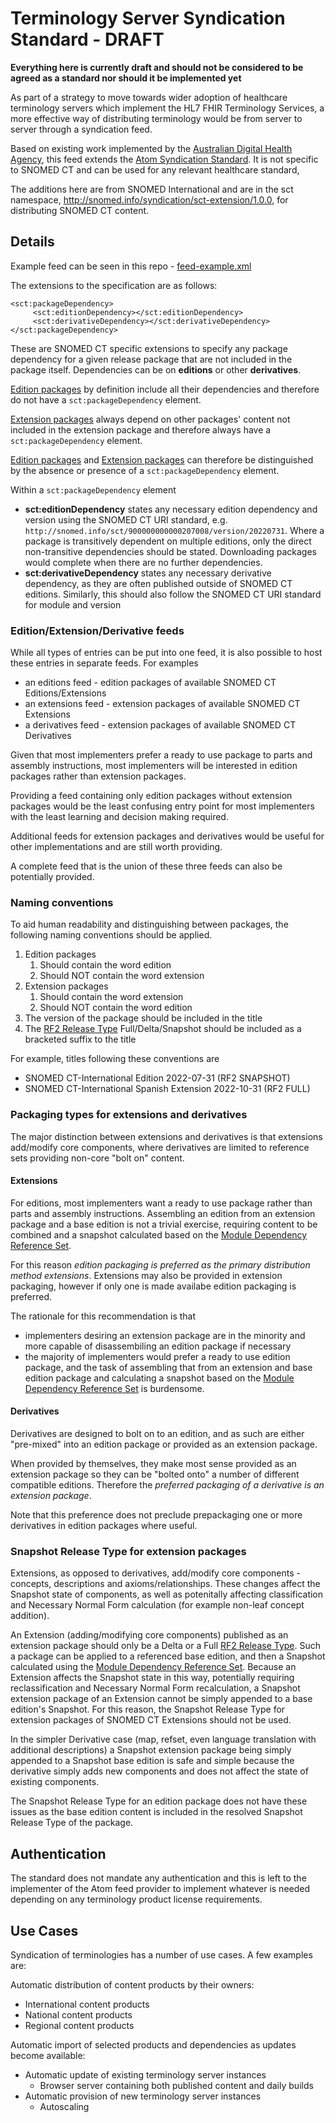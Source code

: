 # Terminology Server Syndication Standard - DRAFT

**Everything here is currently draft and should not be considered to be agreed as a standard nor should it be implemented yet**

As part of a strategy to move towards wider adoption of healthcare terminology servers which implement the HL7 FHIR Terminology Services, a more effective way of distributing terminology would be from server to server through a syndication feed.

Based on existing work implemented by the [Australian Digital Health Agency](https://www.healthterminologies.gov.au/specs/v2/conformant-server-apps/syndication-api/syndication-feed/), this feed extends the [Atom Syndication Standard](https://tools.ietf.org/html/rfc4287). It is not specific to SNOMED CT and can be used for any relevant healthcare standard,

The additions here are from SNOMED International and are in the sct namespace, http://snomed.info/syndication/sct-extension/1.0.0, for distributing SNOMED CT content. 

## Details

Example feed can be seen in this repo - [feed-example.xml](feed-example.xml)

The extensions to the specification are as follows:

```
<sct:packageDependency>
     <sct:editionDependency></sct:editionDependency>
     <sct:derivativeDependency></sct:derivativeDependency>
</sct:packageDependency>
```

These are SNOMED CT specific extensions to specify any package dependency for a given release package that are not included in the package itself. Dependencies can be on **editions** or other **derivatives**.

[Edition packages](https://confluence.ihtsdotools.org/display/DOCGLOSS/edition) by definition include all their dependencies and therefore do not have a `sct:packageDependency` element.

[Extension packages](https://confluence.ihtsdotools.org/display/DOCGLOSS/extension) always depend on other packages' content not included in the extension package and therefore always have a `sct:packageDependency` element.

[Edition packages](https://confluence.ihtsdotools.org/display/DOCGLOSS/edition) and [Extension packages](https://confluence.ihtsdotools.org/display/DOCGLOSS/extension) can therefore be distinguished by the absence or presence of a `sct:packageDependency` element.

Within a `sct:packageDependency` element
- **sct:editionDependency** states any necessary edition dependency and version using the SNOMED CT URI standard, e.g. `http://snomed.info/sct/900000000000207008/version/20220731`. Where a package is transitively dependent on multiple editions, only the direct non-transitive dependencies should be stated. Downloading packages would complete when there are no further dependencies.
- **sct:derivativeDependency** states any necessary derivative dependency, as they are often published outside of SNOMED CT editions. Similarly, this should also follow the SNOMED CT URI standard for module and version

### Edition/Extension/Derivative feeds
While all types of entries can be put into one feed, it is also possible to host these entries in separate feeds. For examples
- an editions feed - edition packages of available SNOMED CT Editions/Extensions
- an extensions feed - extension packages of available SNOMED CT Extensions
- a derivatives feed - extension packages of available SNOMED CT Derivatives

Given that most implementers prefer a ready to use package to parts and assembly instructions, most implementers will be interested in edition packages rather than extension packages.

Providing a feed containing only edition packages without extension packages would be the least confusing entry point for most implementers with the least learning and decision making required.

Additional feeds for extension packages and derivatives would be useful for other implementations and are still worth providing.

A complete feed that is the union of these three feeds can also be potentially provided.

### Naming conventions
To aid human readability and distinguishing between packages, the following naming conventions should be applied.
1. Edition packages
     1. Should contain the word edition
     2. Should NOT contain the word extension
2. Extension packages
     1. Should contain the word extension
     2. Should NOT contain the word edition
3. The version of the package should be included in the title
4. The [RF2 Release Type](https://confluence.ihtsdotools.org/display/DOCRELFMT/3.2+Release+Types) Full/Delta/Snapshot should be included as a bracketed suffix to the title

For example, titles following these conventions are
- SNOMED CT-International Edition 2022-07-31 (RF2 SNAPSHOT)
- SNOMED CT-International Spanish Extension 2022-10-31 (RF2 FULL)
  
### Packaging types for extensions and derivatives
The major distinction between extensions and derivatives is that extensions add/modify core components, where derivatives are limited to reference sets providing non-core "bolt on" content.

#### Extensions
For editions, most implementers want a ready to use package rather than parts and assembly instructions. Assembling an edition from an extension package and a base edition is not a trivial exercise, requiring content to be combined and a snapshot calculated based on the [Module Dependency Reference Set](https://confluence.ihtsdotools.org/display/DOCRELFMT/5.2.4.2+Module+Dependency+Reference+Set).

For this reason *edition packaging is preferred as the primary distribution method extensions*. Extensions may also be provided in extension packaging, however if only one is made availabe edition packaging is preferred.

The rationale for this recommendation is that 
- implementers desiring an extension package are in the minority and more capable of disassembiling an edition package if necessary
- the majority of implementers would prefer a ready to use edition package, and the task of assembling that from an extension and base edition package and calculating a snapshot based on the [Module Dependency Reference Set](https://confluence.ihtsdotools.org/display/DOCRELFMT/5.2.4.2+Module+Dependency+Reference+Set) is burdensome.

#### Derivatives
Derivatives are designed to bolt on to an edition, and as such are either "pre-mixed" into an edition package or provided as an extension package.

When provided by themselves, they make most sense provided as an extension package so they can be "bolted onto" a number of different compatible editions. Therefore the *preferred packaging of a derivative is an extension package*.

Note that this preference does not preclude prepackaging one or more derivatives in edition packages where useful.
  
### Snapshot Release Type for extension packages
Extensions, as opposed to derivatives, add/modify core components - concepts, descriptions and axioms/relationships. These changes affect the Snapshot state of components, as well as potenitally affecting classification and Necessary Normal Form calculation (for example non-leaf concept addition).

An Extension (adding/modifying core components) published as an extension package should only be a Delta or a Full [RF2 Release Type](https://confluence.ihtsdotools.org/display/DOCRELFMT/3.2+Release+Types). Such a package can be applied to a referenced base edition, and then a Snapshot calculated using the [Module Dependency Reference Set](https://confluence.ihtsdotools.org/display/DOCRELFMT/5.2.4.2+Module+Dependency+Reference+Set). Because an Extension affects the Snapshot state in this way, potentially requiring reclassification and Necessary Normal Form recalculation, a Snapshot extension package of an Extension cannot be simply appended to a base edition's Snapshot. For this reason, the Snapshot Release Type for extension packages of SNOMED CT Extensions should not be used.

In the simpler Derivative case (map, refset, even language translation with additional descriptions) a Snapshot extension package being simply appended to a Snapshot base edition is safe and simple because the derivative simply adds new components and does not affect the state of existing components.

The Snapshot Release Type for an edition package does not have these issues as the base edition content is included in the resolved Snapshot Release Type of the package.

## Authentication
The standard does not mandate any authentication and this is left to the implementer of the Atom feed provider to implement whatever is needed depending on any terminology product license requirements.

## Use Cases

Syndication of terminologies has a number of use cases. A few examples are:

Automatic distribution of content products by their owners:

- International content products
- National content products
- Regional content products

Automatic import of selected products and dependencies as updates become available:

- Automatic update of existing terminology server instances
  - Browser server containing both published content and daily builds
- Automatic provision of new terminology server instances
  - Autoscaling
